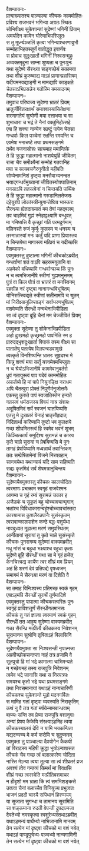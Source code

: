 वैशम्पायनः-  
प्रत्याख्यातश्च पाञ्चाल्या कीचकः काममोहितः  
प्रविश्य राजभवनं भगिन्या अग्रतः स्थितः  
सोभिवीक्ष्य सुकेशान्तां सुदेष्णां भगिनीं प्रियाम्  
अमर्यादेन कामेन घोरेणाभिपरिप्लुतः  
स तु मूर्ध्न्यञ्जलिं कृत्वा भगिन्याश्चरणावुभौ  
सम्मोहाभिहतस्तूर्णं वातोद्धूत इवार्णवः  
स प्रोवाच सुदुःखार्तो भगिनीं निश्वसन्मुहुः  
अव्यक्तमृदुना साम्ना शुष्यता च पुनःपुनः  
यथा सुदेष्णे सैरन्ध्र्या सङ्गच्छेयं सकामया  
तथा शीघ्रं कुरुष्वाद्य माऽहं प्राणान्प्रहासिषम्  
यदीयमनवद्याङ्गी न मामद्यापि काङ्क्षते  
चेतसाऽभिप्रसन्नेन गतोस्मि यमसादनम्  
वैशम्पायनः-  
तमुवाच परिष्वज्य सुदेष्णा भ्रातरं प्रियम्  
भ्रातुर्जीवितरक्षार्थं समाश्वास्यासितेक्षणा  
शरणागतेयं सुश्रोणी मया दत्ताभया च सा  
शुभाचारा च भद्रं ते नैनां वक्तुमिहोत्सहे  
एषा हि शक्या नान्येन स्प्रष्टुं पापेन चेतसा  
गन्धर्वाः किल पञ्चेमां रक्षन्ति रमयन्ति च  
एवमेषा ममाचष्टे तथा प्रथमसङ्गमे  
तथैव गजनासोरूः सत्यमाह ममान्तिके  
ते हि क्रुद्धा महात्मानो नाशयेयुर्हि जीवितम्  
राजा चैव समीक्ष्यैनां सम्मोहं गतवानिह  
मया च सत्यवचनैरनुनीतो महीपतिः  
सोप्येनामनिशं दृष्ट्वा मनसैवाभ्यनन्दत  
भयाद्गन्धर्वमुख्यानां जीवितस्योपघातिनाम्  
मनसाऽपि ततस्त्वेनां न चिन्तयति पार्थिवः  
ते हि क्रुद्धा महात्मानो गरुडानिलतेजसः  
दहेयुरपि लोकांस्त्रीन्युगान्तेष्विव भास्करः  
सैरन्ध्र्या ह्येतदाख्यातं मम तेषां महद्बलम्  
तव चाहमिदं गुह्यं स्नेहाद्वक्ष्यामि बन्धुवत्  
मा गमिष्यसि वै कृच्छ्रां गतिं परमदुर्गमाम्  
बलिनस्ते रुजं कुर्युः कुलस्य च धनस्य च  
तस्मान्नास्यां मनः कर्तुं यदि प्राणा प्रियास्तव  
न चिन्तयेथा मागास्त्वं मत्प्रियं च यदीच्छसि  
वैशम्पायनः-  
एवमुक्तस्तु दुष्टात्मा भगिनीं कीचकोऽब्रवीत्  
गन्धर्वाणां शतं वाऽपि सहस्रमयुतानि वा  
अहमेको वधिष्यामि गन्धर्वान्पञ्च किं पुनः  
न च त्वमभिजानीषे स्त्रीणां गुह्यमनुत्तमम्  
पुत्रं वा किल पौत्रं वा भ्रातरं वा मनस्विनम्  
रहसीह नरं दृष्ट्वा नानागन्धविभूषितम्  
योनिरुत्स्विद्यते स्त्रीणां सतीनामपि च श्रुतम्  
मां निरीक्ष्यानुलिप्ताङ्गं सर्वाभरणभूषितम्  
वशमेष्यति सैरन्ध्री मन्मथेनाभिपीडिता  
सा त्वं दृष्ट्वा ब्रूहि चैनां मम चेज्जीवितं प्रियम्  
वैशम्पायनः-  
एवमुक्ता सुदेष्णा तु शोकेनाभिप्रपीडिता  
अहो दुःखमहो कृच्छ्रमहो पापमिति स्म ह  
प्रारुदद्भृशदुःखार्ता विपाकं तस्य वीक्ष्य सा  
पातालेषु पतत्येष विलपन्बडवामुखे  
त्वत्कृते विनशिष्यन्ति भ्रातरः सुहृदश्च मे  
किन्नु शक्यं मया कर्तुं यत्त्वमेवमभिप्लुतः  
न च श्रेयोऽभिजानीषे काममेवानुवर्तसे  
ध्रुवं गतायुस्त्वं पाप यदेवं काममोहितः  
अकर्तव्ये हि मां पापे नियुनङ्क्षि नराधम  
अपि चैतत्पुरा प्रोक्तं निपुणैर्मनुजोत्तमैः  
एकस्तु कुरुते पापं स्वजातिस्तेन हन्यते  
गतस्त्वं धर्मराजस्य विषयं नात्र संशयः  
अदूषितमिदं सर्वं स्वजनं घातयिष्यसि  
एतत्तु मे दुःखतरं येनाहं भ्रातृसौहृदात्  
विदितार्था करिष्यामि तुष्टो भव कुलक्षये  
गच्छ शीघ्रमितस्त्वं हि स्वमेव भवनं शुभम्  
किञ्चित्कार्यं समुद्दिश्य सुरामन्नं च कारय  
कृते चान्ने सुरायां च प्रेषयिष्यसि मे पुनः  
तामहं प्रेषयिष्यामि मध्वन्नार्थं तवान्तिकम्  
ततः सम्प्रेषितामेनां विजने निरवग्रहाम्  
सान्त्वयेथा यथान्यायं यदि साम सहिष्यति  
सद्यः कृतमिदं सर्वं शेषमत्रानुचिन्तय  
वैशम्पायनः-  
सुदेष्णयैवमुक्तस्तु कीचकः कालचोदितः  
त्वरमाणः प्रचक्राम स्वगृहं राजवेश्मनः  
आगम्य च गृहं रम्यं सुरामन्नं चकार ह  
अजैडकं च सुकृतं बहु चोच्चावचान्मृगान्  
भक्षांश्च विविधाकारान्बहूंश्चोच्चावचांस्तदा  
कारयामास कुशलैरन्नपानैः सुसंस्कृतम्  
त्वरावान्कालपाशेन कण्ठे बद्धः पशुर्यथा  
नावबुध्यत मूढात्मा मरणं समुपस्थितम्  
आनीतायां सुरायां तु कृते चान्ने सुसंस्कृते  
कीचकः पुनरागम्य सुदेष्णां वाक्यमब्रवीत्  
मधु मांसं च बहुधा भक्ष्याश्च बहुधा कृताः  
सुदेष्णे ब्रूहि सैरन्ध्रीं यथा सा मे गृहं व्रजेत्  
केनचित्त्वद्य कार्येण त्वर शीघ्रं मम प्रियम्  
अहं हि शरणं देवं प्रतिपद्ये वृषध्वजम्  
समागमं मे सैरन्ध्र्या मरणं वा दिशेति वै  
वैशम्पायनः-  
सा तमाह विनिःश्वस्य प्रतिगच्छ स्वकं गृहम्  
एषाऽहमपि सैरन्ध्रीं सुरार्थे तूर्णमादिशे  
एवमुक्तस्तु पापात्मा कीचकस्त्वरितः पुनः  
स्वगृहं प्राविशत्तूर्णं सैरन्ध्रीगतमानसः  
कीचकं तु गतं ज्ञात्वा त्वरमाणं स्वकं गृहम्  
सैरन्ध्रीं तत आहूय सुदेष्णा वाक्यमब्रवीत्  
गच्छ सैरन्ध्रि मत्प्रीत्यै कीचकस्य निवेशनम्  
सुरामानय सुश्रोणि तृषिताऽहं विलासिनि  
वैशम्पायनः-  
सुदेष्णयैवमुक्ता सा निःश्वसन्ती नृपात्मजा  
अब्रवीच्छोकसन्तप्ता नाहं तत्र व्रजामि वै  
सूतपुत्रो हि मां भद्रे कामात्मा चाभिमन्यते  
न गच्छेयमहं तस्य राजपुत्रि निवेशनम्  
त्वमेव भद्रे जानासि यथा स निरपत्रपः  
समयश्च कृतो भद्रे यथा प्रथमसङ्गमे  
तथा निवसमानायां यथाऽहं नान्यचारिणी  
कीचकश्च सुकेशान्ते मूढो मदनगर्वितः  
स मामिह गतां दृष्ट्वा व्यवस्यति निराकृतिम्  
कथं नु वै तत्र गतां मर्षयेन्मामबान्धवाम्  
बह्व्यः सन्ति तव प्रेष्या राजपुत्रि वशानुगाः  
अन्यां प्रेषय कैकेयि संरक्ष्याऽहमिह त्वया  
कीचकस्यालयं देवि न यामि भयकम्पिता  
यद्यदन्यच्च मे कर्म करोमि च सुदुष्करम्  
एवमुक्ता तु पाञ्चाल्या दैवयोगेन कैकयी  
तां विराटस्य महिषी क्रुद्धा भूयोऽन्वशासत  
कीचकं चैव गच्छ त्वं बलात्कारेण चोदिता  
नास्ति मेऽन्या त्वया तुल्या सा त्वं शीघ्रतरं व्रज  
अवश्यं त्वेव गन्तव्यं किमर्थं मां विवक्षसि  
शीघ्रं गच्छ त्वरस्वेति मत्प्रीतिवशमाचर  
न हीदृशो मम भ्राता किं त्वं समभिशङ्कसे  
उक्त्वा चैनां बलाच्चैव विनियुज्य प्रभुत्वतः  
भाजनं प्रददौ चास्यै सपिधानं हिरण्मयम्  
या सुजाता सुगन्धा च तामानय सुरामिति  
सा शङ्कमाना रुदती वेपन्ती द्रुपदात्मजा  
दैवतेभ्यो नमस्कृत्वा श्वशुरेभ्यस्तथाऽब्रवीत्  
यथाऽहमन्यं पार्थेभ्यो नाभिजानामि मानवम्  
तेन सत्येन मां दृष्ट्वा कीचको मा वशं नयेत्  
यथाऽहं पाण्डुपुत्रेभ्यः पञ्चभ्यो नान्यगामिनी  
तेन सत्येन मां दृष्ट्वा कीचको मा वशं नयेत्  
